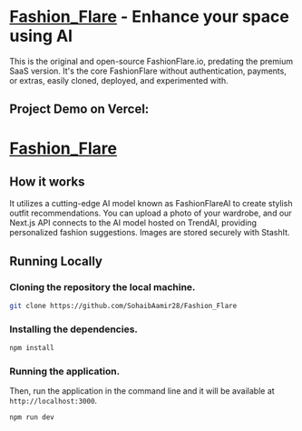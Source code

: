 # [Fashion_Flare](https://vercel.com/sohaibaamir28/fashion-flare) - Enhance your space using AI

This is the original and open-source FashionFlare.io, predating the premium SaaS version. It's the core FashionFlare without authentication, payments, or extras, easily cloned, deployed, and experimented with.

## Project Demo on Vercel:
# [Fashion_Flare](https://fashion-flare-nine.vercel.app)

## How it works
It utilizes a cutting-edge AI model known as FashionFlareAI to create stylish outfit recommendations. You can upload a photo of your wardrobe, and our Next.js API connects to the AI model hosted on TrendAI, providing personalized fashion suggestions. Images are stored securely with StashIt.

## Running Locally

### Cloning the repository the local machine.

```bash
git clone https://github.com/SohaibAamir28/Fashion_Flare
```


### Installing the dependencies.

```bash
npm install
```

### Running the application.

Then, run the application in the command line and it will be available at `http://localhost:3000`.

```bash
npm run dev
```

